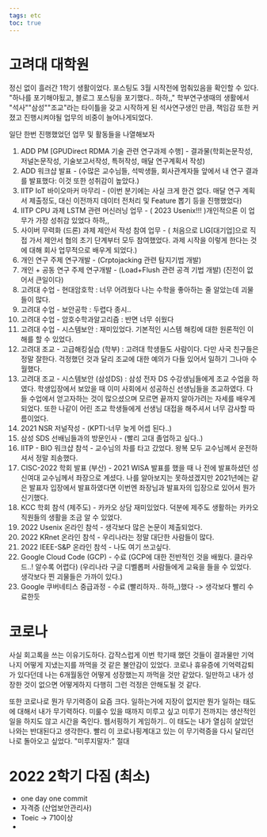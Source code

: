 ```yaml
---
tags: etc
toc: true
---
```


# 고려대 대학원
정신 없이 흘러간 1학기 생활이었다. 포스팅도 3월 시작전에 멈춰있음을 확인할 수 있다. "하나를 포기해야됬고, 블로그 포스팅을 포기했다.. 하하,," 
학부연구생때의 생활에서 "석사""삼성""조교"라는 타이틀을 갖고 시작하게 된 석사연구생인 만큼, 책임감 또한 커졌고 진행시켜야될 업무의 비중이 늘어나게되었다.

일단 한번 진행했었던 업무 및 활동들을 나열해보자
1. ADD PM [GPUDirect RDMA 기술 관련 연구과제 수행] - 결과물(학회논문작성, 저널논문작성, 기술보고서작성, 특허작성, 매달 연구계획서 작성)
2. ADD 워크샵 발표 - (수많은 교수님들, 석박생들, 회사관계자들 앞에서 내 연구 결과를 발표했다: 이것 또한 성취감이 높았다.)
3. IITP IoT 바이오마커 마무리 - (이번 분기에는 사실 크게 한건 없다. 매달 연구 계획서 제출정도, 대신 이전까지 데이터 전처리 및 Feature 뽑기 등을 진행했었다)
4. IITP CPU 과제 LSTM 관련 머신러닝 업무 - ( 2023 Usenix!!! )개인적으론 이 업무가 가장 성취감 있었다 하하,,
5. 사이버 무력화 (드론) 과제 제안서 작성 참여 업무 - ( 처음으로 LIG[대기업]으로 직접 가서 제안서 협의 초기 단계부터 모두 참여했었다. 과제 시작을 이렇게 한다는 것에 대해 회사 업무적으로 배우게 되었다.)
6. 개인 연구 주제 연구개발 - (Crptojacking 관련 탐지기법 개발)
7. 개인 + 공동 연구 주제 연구개발 - (Load+Flush 관련 공격 기법 개발) (진전이 없어서 큰일이다)
8. 고려대 수업  - 현대암호학 : 너무 어려웠다 나는 수학을 좋아하는 줄 알았는데 괴물들이 많다.
9. 고려대 수업  - 보안공학 : 두렵다 종시..
10. 고려대 수업  - 암호수학과알고리즘 : 반면 너무 쉬웠다 
11. 고려대 수업  - 시스템보안 : 재미있었다. 기본적인 시스템 해킹에 대한 원론적인 이해를 할 수 있었다.
12. 고려대 조교  - 고급해킹실습 (학부) : 고려대 학생들도 사람이다. 다만 사국 친구들은 정말 잘한다. 걱정했던 것과 달리 조교에 대한 예의가 다들 있어서 일하기 그나마 수월했다.
13. 고려대 조교 -  시스템보안 (삼성DS) : 삼성 전자 DS 수강생님들에게 조교 수업을 하였다. 학생입장에서 보았을 때 이미 사회에서 성공하신 선생님들을 조교하였다. 다들 수업에서 얻고자하는 것이 많으셨으며 모르면 끝까지 알아가려는 자세를 배우게 되었다. 또한 나같이 어린 조교 학생들에게 선생님 대접을 해주셔서 너무 감사할 따름이었다.                       
14. 2021 NSR 저널작성 - (KPTI-너무 늦게 어셉 된다..)
15. 삼성 SDS 선배님들과의 방문인사 - (빨리 고대 졸업하고 싶다..)
16. IITP - BIO 워크샵 참석 - 교수님의 차를 타고 갔었다. 왕복 모두 교수님께서 운전하셔서 정말 죄송했다.
17. CISC-2022 학회 발표 (부산) - 2021 WISA 발표를 했을 때 나 전에 발표하셨던 성신여대 교수님께서 좌장으로 계셨다. 나를 알아보지는 못하셨겠지만 2021년에는 같은 발표자 입장에서 발표하였다면 이번엔 좌장님과 발표자의 입장으로 있어서 뭔가 신기했다.   
18. KCC 학회 참석 (제주도) - 카카오 상담 재미있었다. 덕분에 제주도 생활하는 카카오 직원들의 생활을 조금 알 수 있었다.
19. 2022 Usenix 온라인 참석 - 생각보다 많은 논문이 제출되었다.
20. 2022 KRnet 온라인 참석 - 우리나라는 정말 대단한 사람들이 많다.
21. 2022 IEEE-S&P 온라인 참석 - 나도 여기 쓰고싶다.
22. Google Cloud Code (GCP) - 수료 (GCP에 대한 전반적인 것을 배웠다. 클라우드..! 알수록 어렵다) (우리나라 구글 디벨롭퍼 사람들에게 교육을 들을 수 있었다. 생각보다 찐 괴물들은 가까이 있다.)
23. Google 쿠버네티스 중급과정 - 수료 (빨리하자.. 하하,,)했다 -> 생각보다 빨리 수료한듯 

# 코로나
사실 회고록을 쓰는 이유기도하다. 갑작스럽게 이번 학기때 했던 것들이 결과물만 기억나지 어떻게 지냈는지를 까먹을 것 같은 불안감이 있었다.
코로나 휴유증에 기억력감퇴가 있다던데 나는 6개월동안 어떻게 성장했는지 까먹을 것만 같았다. 일만하고 내가 성장한 것이 없으면 어떻게하지
다행히 그런 걱정은 안해도될 것 같다. 

또한 코로나로 뭔가 무기력증이 요즘 크다. 일하는거에 지장이 없지만 뭔가 일하는 태도에 대해서 내가 무기력하다. 미룰수 있을 때까지 미루고 싶고
미루기 전까지는 생산적인 일을 하지도 않고 시간을 죽인다. 웹서핑하기 게임하기.. 이 태도는 내가 열심히 살았던 나와는 반대된다고 생각한다.
빨리 이 코로나핑계대고 있는 이 무기력증을 다시 달리던 나로 돌아오고 싶었다. "미루지말자:" 절대

# 2022 2학기 다짐 (최소)
- one day one commit 
- 자격증 (산업보안관리사)
- Toeic -> 710이상
- 